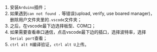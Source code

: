1. 安装`Arduino`插件；
2. 如果遇到`can not found .` 等错误(upload, verify, use boared manager)，删除用户文件夹里的`.vscode`文件夹；
3. 之后，在vscode最下边选择板型、COM口；
4. 如果需要查看串口通信，点击vscode最下边的插口，选择波特率，选择 `Serial port`查看；
5. `ctrl alt R`编译验证，`ctrl alt U`上传。
